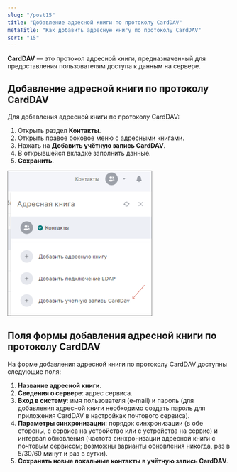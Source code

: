 ```yaml
---
slug: "/post15"
title: "Добавление адресной книги по протоколу CardDAV"
metaTitle: "Как добавить адресную книгу по протоколу CardDAV"
sort: "15"
---
```


**CardDAV** — это протокол адресной книги, предназначенный для предоставления пользователям доступа к данным на сервере.  

## Добавление адресной книги по протоколу CardDAV  

Для добавления адресной книги по протоколу CardDAV:

1. Открыть раздел **Контакты**.  
2. Открыть правое боковое меню с адресными книгами.  
3. Нажать на **Добавить учётную запись CardDAV**.  
4. В открывшейся вкладке заполнить данные.  
5. **Сохранить**.  

![Добавление адресной книги CardDAV](./images/new-carddav.png "Добавление адресной книги CardDAV")

## Поля формы добавления адресной книги по протоколу CardDAV  

На форме добавления адресной книги по протоколу CardDAV доступны следующие поля:

1. **Название адресной книги**.  
2. **Сведения о сервере**: адрес сервиса.  
3. **Вход в систему**: имя пользователя (e-mail) и пароль (для добавления адресной книги необходимо создать пароль для приложения CardDAV в настройках почтового сервиса).  
4. **Параметры синхронизации**: порядок синхронизации (в обе стороны, с сервиса на устройство или с устройства на сервис) и интервал обновления (частота синхронизации адресной книги с почтовым сервисом; возможны варианты обновления никогда, раз в 5/30/60 минут и раз в сутки).  
5. **Сохранять новые локальные контакты в учётную запись CardDAV**.  
